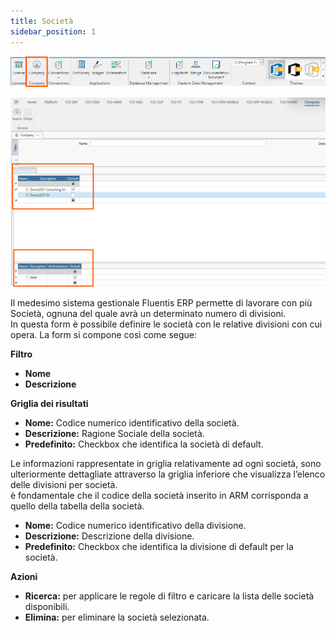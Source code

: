 ```yaml
---
title: Società
sidebar_position: 1
---
```


![alt text](../../../static/images/20241204101732.png)


![](../../../static/images/20241216163803.png)

Il medesimo sistema gestionale Fluentis ERP permette di lavorare con più Società, ognuna del quale avrà un determinato numero di divisioni.  
In questa form è possibile definire le società con le relative divisioni con cui opera. La form si compone così come segue:  

**Filtro**
* **Nome**
* **Descrizione**

**Griglia dei risultati**
* **Nome:** Codice numerico identificativo della società.
* **Descrizione:** Ragione Sociale della società. 
* **Predefinito:** Checkbox che identifica la società di default.

Le informazioni rappresentate in griglia relativamente ad ogni società, sono ulteriormente dettagliate attraverso la griglia inferiore che visualizza l’elenco delle divisioni per società.  
è fondamentale che il codice della società inserito in ARM corrisponda a quello della tabella della società.

* **Nome:** Codice numerico identificativo della divisione.
* **Descrizione:** Descrizione della divisione.
* **Predefinito:** Checkbox che identifica la divisione di default per la società.

**Azioni**
* **Ricerca:** per applicare le regole di filtro e caricare la lista delle società disponibili.
* **Elimina:** per eliminare la società selezionata.


